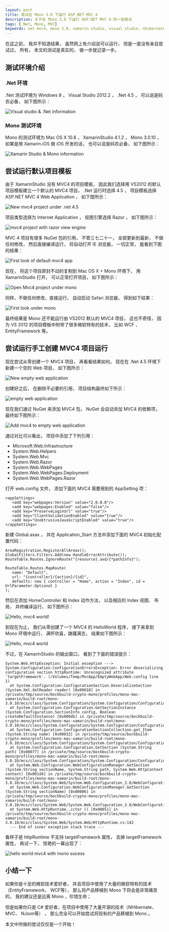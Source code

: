 ```yaml
---
layout: post
title: 尝试在 Mono 3.0 下运行 ASP.NET MVC 4
description: 关于在 Mono 3.0 下运行 ASP.NET MVC 4 的一些尝试
tags: [.Net, Mono, MVC]
keywords: net mvc4, mono 3.0, xamarin studio, visual studio, nhibernate, entity framework, nuget packages.
---
```


在这之前， 我并不知道结果， 虽然网上有介绍说可以运行， 但是一直没有亲自尝试过， 所有， 本文的测试是真实的， 做一步就记录一步。

## 测试环境介绍

### .Net 环境

.Net 测试环境为 Windows 8 ， Visual Studio 2012.2 ， .Net 4.5 ， 可以说是码农必备， 如下图所示：

![Visual studio & .Net information](/assets/post-images/vs-net-info.jpg)

### Mono 测试环境

Mono 的测试环境为 Mac OS X 10.8 ， XamarinStudio 4.1.2 ， Mono 3.0.10 ， 如果是用 Xamarin.iOS 做 iOS 开发的话， 也可以说是码农必备， 如下图所示：

![Xamarin Studio & Mono information](/assets/post-images/mono-env-info.jpg)

## 尝试运行默认项目模板

由于 XamarinStudio 没有 MVC4 的项目模板， 因此我们选择用 VS2012 的默认项目模板建立一个默认的 MVC4 项目， .Net 运行时选择 4.5 ， 项目模板选择 ASP.NET MVC 4 Web Application ， 如下图所示：

![New mvc4 project under .net 4.5](/assets/post-images/new-mvc4-project-under-net45.jpg)

项目类型选择为 Internet Application ， 视图引擎选择 Razor ， 如下图所示：

![mvc4 project with razor view engine](/assets/post-images/internet-app-with-razor-view-engine.jpg)

MVC 4 项目有很多 NuGet 包的引用， 不管三七二十一， 全部更新到最新， 不做任何修改， 然后直接编译运行， 将自动打开 IE 浏览器， 一切正常， 能看到下图的结果：

![First look of default mvc4 app](/assets/post-images/first-look-of-mvc4-app.jpg)

现在， 将这个项目原封不动的复制到 Mac OS X + Mono 环境下， 用 XamarinStudio 打开， 可以正常打开项目， 如下图所示：

![Open Mvc4 project under mono](/assets/post-images/open-mvc4-under-mono.jpg) 

同样，不做任何修改，直接运行， 自动启动 Safari 浏览器， 得到如下结果：

![First look under mono](/assets/post-images/first-look-under-mono.jpg)

最终结果是 Mono 还不能运行由 VS2012 默认的 MVC4 项目， 这也不奇怪， 因为 VS 2012 的项目模板中附带了很多微软特有的技术， 比如 WCF 、 EntityFramework 等。

## 尝试运行手工创建 MVC4 项目运行

现在尝试从零创建一个 MVC4 项目， 再看看结果如何。 现在在 .Net 4.5 环境下新建一个空的 Web 项目， 如下图所示：

![New empty web application](/assets/post-images/create-new-empty-web-app.jpg)

创建好之后， 在删除不必要的引用， 项目结构最终如下所示：

![empty web application](/assets/post-images/empty-web-app.jpg)

现在我们通过 NuGet 来添加 MVC4 包， NuGet 会自动添加 MVC4 的依赖项， 最终如下图所示：

![Add mvc4 to empty web application](/assets/post-images/add-mvc4-package-to-empty-web-app.jpg)

通过对比可以看出， 项目中添加了下列引用：

- Microsoft.Web.Infrastructure
- System.Web.Helpers
- System.Web.Mvc
- System.Web.Razor
- System.Web.WebPages
- System.Web.WebPages.Deployment
- System.Web.WebPages.Razor

打开 web.config 文件， 添加下面的 MVC4 需要用到的 AppSetting 项：

    <appSettings>
       <add key="webpages:Version" value="2.0.0.0"/>
       <add key="webpages:Enabled" value="false"/>
       <add key="PreserveLoginUrl" value="true"/>
       <add key="ClientValidationEnabled" value="true"/>
       <add key="UnobtrusiveJavaScriptEnabled" value="true"/>
    </appSettings>

新建 Global.asax ， 并在 Application_Start 方法中添加下面的 MVC4 初始化配置代码：

    AreaRegistration.RegisterAllAreas();
    GlobalFilters.Filters.Add(new HandleErrorAttribute());
    RouteTable.Routes.IgnoreRoute("{resource}.axd/{*pathInfo}");
    
    RouteTable.Routes.MapRoute(
       name: "Default",
       url: "{controller}/{action}/{id}",
       defaults: new { controller = "Home", action = "Index", id = UrlParameter.Optional }
    );

然后在添加 HomeController 和 Index 动作方法， 以及相应的 Index 视图、 布局， 并终编译运行， 如下图所示：

![Hello, mvc4 world!](/assets/post-images/mvc4-hello-world.jpg)

到现在为止， 我们从零创建了一个 MVC4 的 HelloWorld 程序， 接下来拿到 Mono 环境中运行， 满怀欣喜，踌躇满志， 结果如下图所示：

![Hello, mvc4 world](/assets/post-images/hello-world-mvc4-with-mono.jpg)

不过，在 XamarinStudio 的输出窗口， 看到了下面的错误提示：

    System.Web.HttpException: Initial exception ---> System.Configuration.ConfigurationErrorsException: Error deserializing configuration section httpRuntime: Unrecognized attribute 'targetFramework'. (/Volumes/Temp/MvcApp/EmptyWebApp/Web.config line 1)
      at System.Configuration.ConfigurationSection.DeserializeSection (System.Xml.XmlReader reader) [0x00018] in /private/tmp/source/bockbuild-crypto-mono/profiles/mono-mac-xamarin/build-root/mono-3.0.10/mcs/class/System.Configuration/System.Configuration/ConfigurationSection.cs:198 
      at System.Configuration.Configuration.GetSectionInstance (System.Configuration.SectionInfo config, Boolean createDefaultInstance) [0x000db] in /private/tmp/source/bockbuild-crypto-mono/profiles/mono-mac-xamarin/build-root/mono-3.0.10/mcs/class/System.Configuration/System.Configuration/Configuration.cs:305 
      at System.Configuration.ConfigurationSectionCollection.get_Item (System.String name) [0x00032] in /private/tmp/source/bockbuild-crypto-mono/profiles/mono-mac-xamarin/build-root/mono-3.0.10/mcs/class/System.Configuration/System.Configuration/ConfigurationSectionCollection.cs:68 
      at System.Configuration.Configuration.GetSection (System.String path) [0x00077] in /private/tmp/source/bockbuild-crypto-mono/profiles/mono-mac-xamarin/build-root/mono-3.0.10/mcs/class/System.Configuration/System.Configuration/Configuration.cs:261 
      at System.Web.Configuration.WebConfigurationManager.GetSection (System.String sectionName, System.String path, System.Web.HttpContext context) [0x001d4] in /private/tmp/source/bockbuild-crypto-mono/profiles/mono-mac-xamarin/build-root/mono-3.0.10/mcs/class/System.Web/System.Web.Configuration_2.0/WebConfigurationManager.cs:504 
      at System.Web.Configuration.WebConfigurationManager.GetSection (System.String sectionName) [0x00006] in /private/tmp/source/bockbuild-crypto-mono/profiles/mono-mac-xamarin/build-root/mono-3.0.10/mcs/class/System.Web/System.Web.Configuration_2.0/WebConfigurationManager.cs:414 
      at System.Web.HttpRuntime..cctor () [0x00051] in /private/tmp/source/bockbuild-crypto-mono/profiles/mono-mac-xamarin/build-root/mono-3.0.10/mcs/class/System.Web/System.Web/HttpRuntime.cs:142 
      --- End of inner exception stack trace ---

看样子是 httpRuntime 不支持 targetFramework 属性， 去掉 targetFramework 属性， 再试一下， 惊艳的一幕出现了：

![hello world mvc4 with mono sucess](/assets/post-images/hello-world-mvc4-with-mono-sucess.jpg)

## 小结一下

如果你是十足的微软技术爱好者， 并且项目中使用了大量的微软特有的技术（EntityFramework、 WCF等）， 那么将产品移植到 Mono 下将会是非常痛苦的， 我的建议还是远离 Mono ，珍惜生命；

但是如果你只是 C# 爱好者，在项目中使用了大量开源的技术（NHibernate、 MVC、 NJson等） ， 那么完全可以开始尝试将现有的产品移植到 Mono 。

本文中所做的尝试仅仅是一个开始！